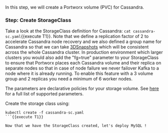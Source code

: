 In this step, we will create a Portworx volume (PVC) for Cassandra.

### Step: Create StorageClass

Take a look at the StorageClass definition for Cassandra: ```cat cassandra-sc.yaml```{{execute T1}}. Note that we define a replication factor of 2 to accelerate Cassandra node recovery and we also defined a group name for Cassandra so that we can take [3DSnapshots]() which will be consistent across the whole Cassandra cluster. In production environment which larger clusters you would also add the "fg=true" parameter to your StorageClass to ensure that Portworx places each Cassandra volume and their replica on separate nodes so that in case of node failure we never failover Kafka to a node where it is already running. To enable this feature with a 3 volume group and 2 replicas you need a minimum of 6 worker nodes.

The parameters are declarative policies for your storage volume. See [here](https://docs.portworx.com/manage/volumes.html) for a full list of supported parameters.

Create the storage class using:
```
kubectl create -f cassandra-sc.yaml
```{{execute T1}}

Now that we have the StorageClass created, let's deploy MySQL !

